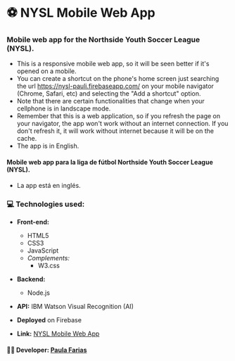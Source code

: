 # :soccer: NYSL Mobile Web App

### Mobile web app for the Northside Youth Soccer League (NYSL).

- This is a responsive mobile web app, so it will be seen better if it's opened on a mobile. 
- You can create a shortcut on the phone's home screen just searching the url https://nysl-pauli.firebaseapp.com/ on your mobile navigator (Chrome, Safari, etc) and selecting the "Add a shortcut" option. 
- Note that there are certain functionalities that change when your cellphone is in landscape mode. 
- Remember that this is a web application, so if you refresh the page on your navigator, the app won't work without an internet connection. If you don't refresh it, it will work without internet because it will be on the cache.
- The app is in English.

#### Mobile web app para la liga de fútbol Northside Youth Soccer League (NYSL).
- La app está en inglés.

### :computer: Technologies used: 
- **Front-end:** 
  - HTML5
  - CSS3
  - JavaScript
  - _Complements:_
    - W3.css

- **Backend:** 
  - Node.js 

- **API:** IBM Watson Visual Recognition (AI)

- **Deployed** on Firebase

- **Link:** [NYSL Mobile Web App](https://nysl-pauli.firebaseapp.com/)


#### :woman_technologist: **Developer:** [Paula Farias](https://linkedin.com/in/paulafarias)





